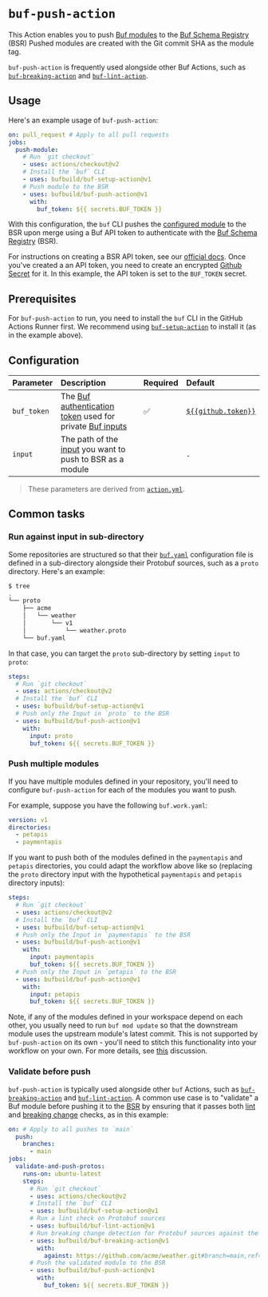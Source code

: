 # `buf-push-action`

This Action enables you to push [Buf modules][modules] to the [Buf Schema Registry][bsr] (BSR)
Pushed modules are created with the Git commit SHA as the module tag.

`buf-push-action` is frequently used alongside other Buf Actions, such as
[`buf-breaking-action`][buf-breaking] and [`buf-lint-action`][buf-lint].

## Usage

Here's an example usage of `buf-push-action`:

```yaml
on: pull_request # Apply to all pull requests
jobs:
  push-module:
    # Run `git checkout`
    - uses: actions/checkout@v2
    # Install the `buf` CLI
    - uses: bufbuild/buf-setup-action@v1
    # Push module to the BSR
    - uses: bufbuild/buf-push-action@v1
      with:
        buf_token: ${{ secrets.BUF_TOKEN }}
```

With this configuration, the `buf` CLI pushes the [configured module][buf-yaml] to the BSR upon
merge using a Buf API token to authenticate with the [Buf Schema Registry][bsr] (BSR).

For instructions on creating a BSR API token, see our [official docs][bsr-token]. Once you've
created a an API token, you need to create an encrypted [Github Secret][github-secret] for it. In
this example, the API token is set to the `BUF_TOKEN` secret.

## Prerequisites

For `buf-push-action` to run, you need to install the `buf` CLI in the GitHub Actions Runner first.
We recommend using [`buf-setup-action`][buf-setup] to install it (as in the example above).

## Configuration

Parameter | Description | Required | Default
:---------|:------------|:---------|:-------
`buf_token` | The [Buf authentication token][buf-token] used for private [Buf inputs][input] | ✅  | [`${{github.token}}`][github-token]
`input` | The path of the [input] you want to push to BSR as a module | | `.`

> These parameters are derived from [`action.yml`](./action.yml).

## Common tasks

### Run against input in sub-directory

Some repositories are structured so that their [`buf.yaml`][buf-yaml] configuration file is defined
in a sub-directory alongside their Protobuf sources, such as a `proto` directory. Here's an example:

```sh
$ tree
.
└── proto
    ├── acme
    │   └── weather
    │       └── v1
    │           └── weather.proto
    └── buf.yaml
```

In that case, you can target the `proto` sub-directory by setting `input` to `proto`:

```yaml
steps:
  # Run `git checkout`
  - uses: actions/checkout@v2
  # Install the `buf` CLI
  - uses: bufbuild/buf-setup-action@v1
  # Push only the Input in `proto` to the BSR
  - uses: bufbuild/buf-push-action@v1
    with:
      input: proto
      buf_token: ${{ secrets.BUF_TOKEN }}
```

### Push multiple modules

If you have multiple modules defined in your repository, you'll need to configure `buf-push-action`
for each of the modules you want to push.

For example, suppose you have the following `buf.work.yaml`:

```yaml
version: v1
directories:
  - petapis
  - paymentapis
```

If you want to push both of the modules defined in the `paymentapis` and `petapis` directories,
you could adapt the workflow above like so (replacing the `proto` directory input with the
hypothetical `paymentapis` and `petapis` directory inputs):

```yaml
steps:
  # Run `git checkout`
  - uses: actions/checkout@v2
  # Install the `buf` CLI
  - uses: bufbuild/buf-setup-action@v1
  # Push only the Input in `paymentapis` to the BSR
  - uses: bufbuild/buf-push-action@v1
    with:
      input: paymentapis
      buf_token: ${{ secrets.BUF_TOKEN }}
  # Push only the Input in `petapis` to the BSR
  - uses: bufbuild/buf-push-action@v1
    with:
      input: petapis
      buf_token: ${{ secrets.BUF_TOKEN }}
```

Note, if any of the modules defined in your workspace depend on each other, you usually need to
run `buf mod update` so that the downstream module uses the upstream module's latest commit. This
is not supported by `buf-push-action` on its own - you'll need to stitch this functionality into
your workflow on your own. For more details, see [this](https://github.com/bufbuild/buf/issues/838)
discussion.

### Validate before push

`buf-push-action` is typically used alongside other `buf` Actions, such as
[`buf-breaking-action`][buf-breaking] and [`buf-lint-action`][buf-lint]. A common use case is to
"validate" a Buf module before pushing it to the [BSR] by ensuring that it passes both
[lint] and [breaking change][breaking] checks, as in this example:

```yaml
on: # Apply to all pushes to `main`
  push:
    branches:
      - main
jobs:
  validate-and-push-protos:
    runs-on: ubuntu-latest
    steps:
      # Run `git checkout`
      - uses: actions/checkout@v2
      # Install the `buf` CLI
      - uses: bufbuild/buf-setup-action@v1
      # Run a lint check on Protobuf sources
      - uses: bufbuild/buf-lint-action@v1
      # Run breaking change detection for Protobuf sources against the current `main` branch
      - uses: bufbuild/buf-breaking-action@v1
        with:
          against: https://github.com/acme/weather.git#branch=main,ref=HEAD~1,subdir=proto
      # Push the validated module to the BSR
      - uses: bufbuild/buf-push-action@v1
        with:
          buf_token: ${{ secrets.BUF_TOKEN }}
```

[breaking]: https://docs.buf.build/breaking
[bsr]: https://docs.buf.build/bsr
[bsr-token]: https://docs.buf.build/bsr/authentication
[buf-breaking]: https://github.com/marketplace/actions/buf-breaking
[buf-lint]: https://github.com/marketplace/actions/buf-lint
[buf-setup]: https://github.com/marketplace/actions/buf-setup
[buf-token]: https://docs.buf.build/bsr/authentication#create-an-api-token
[buf-yaml]: https://docs.buf.build/configuration/v1/buf-yaml
[github-secret]: https://docs.github.com/en/actions/reference/encrypted-secrets
[github-token]: https://docs.github.com/en/actions/learn-github-actions/contexts#github-context
[input]: https://docs.buf.build/reference/inputs
[lint]: https://docs.buf.build/lint
[modules]: https://docs.buf.build/bsr/overview#module
